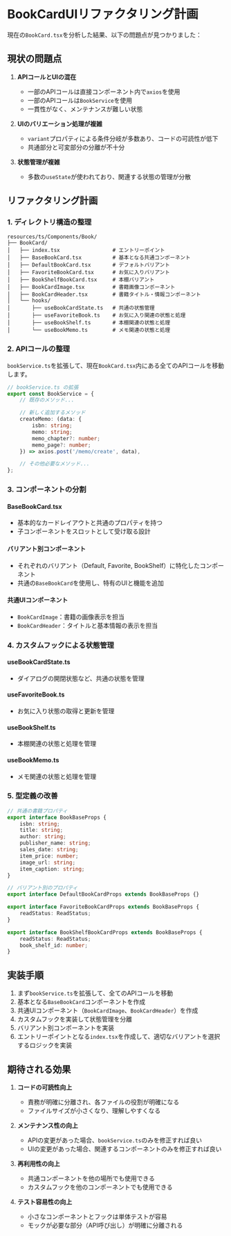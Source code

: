 # BookCardUIリファクタリング計画

現在の`BookCard.tsx`を分析した結果、以下の問題点が見つかりました：

## 現状の問題点

1. **APIコールとUIの混在**

    - 一部のAPIコールは直接コンポーネント内で`axios`を使用
    - 一部のAPIコールは`BookService`を使用
    - 一貫性がなく、メンテナンスが難しい状態

2. **UIのバリエーション処理が複雑**

    - `variant`プロパティによる条件分岐が多数あり、コードの可読性が低下
    - 共通部分と可変部分の分離が不十分

3. **状態管理が複雑**
    - 多数の`useState`が使われており、関連する状態の管理が分散

## リファクタリング計画

### 1. ディレクトリ構造の整理

```
resources/ts/Components/Book/
├── BookCard/
│   ├── index.tsx                 # エントリーポイント
│   ├── BaseBookCard.tsx          # 基本となる共通コンポーネント
│   ├── DefaultBookCard.tsx       # デフォルトバリアント
│   ├── FavoriteBookCard.tsx      # お気に入りバリアント
│   ├── BookShelfBookCard.tsx     # 本棚バリアント
│   ├── BookCardImage.tsx         # 書籍画像コンポーネント
│   ├── BookCardHeader.tsx        # 書籍タイトル・情報コンポーネント
│   └── hooks/
│       ├── useBookCardState.ts   # 共通の状態管理
│       ├── useFavoriteBook.ts    # お気に入り関連の状態と処理
│       ├── useBookShelf.ts       # 本棚関連の状態と処理
│       └── useBookMemo.ts        # メモ関連の状態と処理
```

### 2. APIコールの整理

`bookService.ts`を拡張して、現在`BookCard.tsx`内にある全てのAPIコールを移動します。

```typescript
// bookService.ts の拡張
export const BookService = {
    // 既存のメソッド...

    // 新しく追加するメソッド
    createMemo: (data: {
        isbn: string;
        memo: string;
        memo_chapter?: number;
        memo_page?: number;
    }) => axios.post('/memo/create', data),

    // その他必要なメソッド...
};
```

### 3. コンポーネントの分割

#### BaseBookCard.tsx

- 基本的なカードレイアウトと共通のプロパティを持つ
- 子コンポーネントをスロットとして受け取る設計

#### バリアント別コンポーネント

- それぞれのバリアント（Default, Favorite, BookShelf）に特化したコンポーネント
- 共通の`BaseBookCard`を使用し、特有のUIと機能を追加

#### 共通UIコンポーネント

- `BookCardImage`：書籍の画像表示を担当
- `BookCardHeader`：タイトルと基本情報の表示を担当

### 4. カスタムフックによる状態管理

#### useBookCardState.ts

- ダイアログの開閉状態など、共通の状態を管理

#### useFavoriteBook.ts

- お気に入り状態の取得と更新を管理

#### useBookShelf.ts

- 本棚関連の状態と処理を管理

#### useBookMemo.ts

- メモ関連の状態と処理を管理

### 5. 型定義の改善

```typescript
// 共通の書籍プロパティ
export interface BookBaseProps {
    isbn: string;
    title: string;
    author: string;
    publisher_name: string;
    sales_date: string;
    item_price: number;
    image_url: string;
    item_caption: string;
}

// バリアント別のプロパティ
export interface DefaultBookCardProps extends BookBaseProps {}

export interface FavoriteBookCardProps extends BookBaseProps {
    readStatus: ReadStatus;
}

export interface BookShelfBookCardProps extends BookBaseProps {
    readStatus: ReadStatus;
    book_shelf_id: number;
}
```

## 実装手順

1. まず`bookService.ts`を拡張して、全てのAPIコールを移動
2. 基本となる`BaseBookCard`コンポーネントを作成
3. 共通UIコンポーネント（`BookCardImage`、`BookCardHeader`）を作成
4. カスタムフックを実装して状態管理を分離
5. バリアント別コンポーネントを実装
6. エントリーポイントとなる`index.tsx`を作成して、適切なバリアントを選択するロジックを実装

## 期待される効果

1. **コードの可読性向上**

    - 責務が明確に分離され、各ファイルの役割が明確になる
    - ファイルサイズが小さくなり、理解しやすくなる

2. **メンテナンス性の向上**

    - APIの変更があった場合、`bookService.ts`のみを修正すれば良い
    - UIの変更があった場合、関連するコンポーネントのみを修正すれば良い

3. **再利用性の向上**

    - 共通コンポーネントを他の場所でも使用できる
    - カスタムフックを他のコンポーネントでも使用できる

4. **テスト容易性の向上**
    - 小さなコンポーネントとフックは単体テストが容易
    - モックが必要な部分（API呼び出し）が明確に分離される
